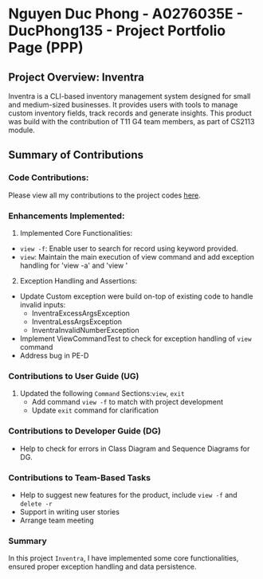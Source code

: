 # Nguyen Duc Phong - A0276035E - DucPhong135 - Project Portfolio Page (PPP)

## Project Overview: Inventra
Inventra is a CLI-based inventory management system designed for small and medium-sized businesses.
It provides users with tools to manage custom inventory fields, track records and generate insights.
This product was build with the contribution of T11 G4 team members, as part of CS2113 module.

## Summary of Contributions
### Code Contributions:
Please view all my contributions to the project codes [here](https://nus-cs2113-ay2425s1.github.io/tp-dashboard/?search=DucPhong135&sort=groupTitle&sortWithin=title&timeframe=commit&mergegroup=&groupSelect=groupByRepos&breakdown=true&checkedFileTypes=docs~functional-code~test-code~other&since=2024-09-20&tabOpen=true&tabType=authorship&tabAuthor=DucPhong135&tabRepo=AY2425S1-CS2113-T11-4%2Ftp%5Bmaster%5D&authorshipIsMergeGroup=false&authorshipFileTypes=docs~functional-code~test-code&authorshipIsBinaryFileTypeChecked=false&authorshipIsIgnoredFilesChecked=false).

### Enhancements Implemented:
1. Implemented Core Functionalities:
* `view -f`: Enable user to search for record using keyword provided.
* `view`: Maintain the main execution of view command and add exception handling for 'view -a' and 'view <id>'
2. Exception Handling and Assertions:
* Update Custom exception were build on-top of existing code to handle invalid inputs:
    - InventraExcessArgsException
    - InventraLessArgsException
    - InventraInvalidNumberException
* Implement ViewCommandTest to check for exception handling of `view` command
* Address bug in PE-D
### Contributions to User Guide (UG)
1. Updated the following `Command` Sections:`view`, `exit`
    - Add command `view -f` to match with project development
    - Update `exit` command for clarification
### Contributions to Developer Guide (DG)
* Help to check for errors in Class Diagram and Sequence Diagrams for DG.
### Contributions to Team-Based Tasks
* Help to suggest new features for the product, include `view -f` and `delete -r`
* Support in writing user stories
* Arrange team meeting
### Summary
In this project `Inventra`, I have implemented some core functionalities,
ensured proper exception handling and data persistence.
  

